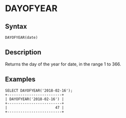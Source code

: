 
# DAYOFYEAR

## Syntax


```
DAYOFYEAR(date)
```

## Description


Returns the day of the year for date, in the range 1 to 366.


## Examples


```
SELECT DAYOFYEAR('2018-02-16');
+-------------------------+
| DAYOFYEAR('2018-02-16') |
+-------------------------+
|                      47 |
+-------------------------+
```
